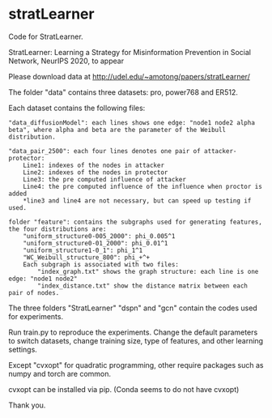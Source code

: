 # stratLearner
Code for StratLearner.

StratLearner: Learning a Strategy for Misinformation Prevention in Social Network, NeurIPS 2020, to appear

Please download data at http://udel.edu/~amotong/papers/stratLearner/

The folder "data" contains three datasets: pro, power768 and ER512.

Each dataset contains the following files:

	"data_diffusionModel": each lines shows one edge: "node1 node2 alpha beta", where alpha and beta are the parameter of the Weibull distribution.

	"data_pair_2500": each four lines denotes one pair of attacker-protector:
		Line1: indexes of the nodes in attacker
		Line2: indexes of the nodes in protector
		Line3: the pre computed influence of attacker
		Line4: the pre computed influence of the influence when proctor is added
		*line3 and line4 are not necessary, but can speed up testing if used.

	folder "feature": contains the subgraphs used for generating features, the four distributions are:
		"uniform_structure0-005_2000": phi_0.005^1
		"uniform_structure0-01_2000": phi_0.01^1
		"uniform_structure1-0_1": phi_1^1
		"WC_Weibull_structure_800": phi_+^+
		Each subgraph is associated with two files: 
			"index_graph.txt" shows the graph structure: each line is one edge: "node1 node2"
			"index_distance.txt" show the distance matrix between each pair of nodes.
		


The three folders "StratLearner" "dspn" and "gcn" contain the codes used for experiments. 

Run train.py to reproduce the experiments. Change the default parameters to switch datasets, change training size, type of features, and other learning settings.




Except "cvxopt" for quadratic programming, other require packages such as numpy and torch are common.

cvxopt can be installed via pip. (Conda seems to do not have cvxopt)


Thank you.
